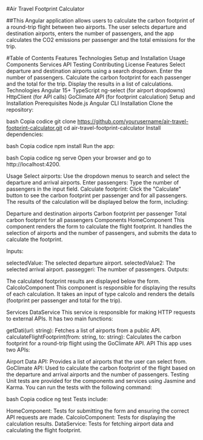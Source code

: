 
#Air Travel Footprint Calculator

##This Angular application allows users to calculate the carbon footprint of a round-trip flight between two airports. The user selects departure and destination airports, enters the number of passengers, and the app calculates the CO2 emissions per passenger and the total emissions for the trip.


#Table of Contents
Features
Technologies
Setup and Installation
Usage
Components
Services
API
Testing
Contributing
License
Features
Select departure and destination airports using a search dropdown.
Enter the number of passengers.
Calculate the carbon footprint for each passenger and the total for the trip.
Display the results in a list of calculations.
Technologies
Angular 15+
TypeScript
ng-select (for airport dropdowns)
HttpClient (for API calls)
GoClimate API (for footprint calculation)
Setup and Installation
Prerequisites
Node.js
Angular CLI
Installation
Clone the repository:

bash
Copia codice
git clone https://github.com/yourusername/air-travel-footprint-calculator.git
cd air-travel-footprint-calculator
Install dependencies:

bash
Copia codice
npm install
Run the app:

bash
Copia codice
ng serve
Open your browser and go to http://localhost:4200.

Usage
Select airports: Use the dropdown menus to search and select the departure and arrival airports.
Enter passengers: Type the number of passengers in the input field.
Calculate footprint: Click the "Calculate" button to see the carbon footprint per passenger and for all passengers.
The results of the calculation will be displayed below the form, including:

Departure and destination airports
Carbon footprint per passenger
Total carbon footprint for all passengers
Components
HomeComponent
This component renders the form to calculate the flight footprint. It handles the selection of airports and the number of passengers, and submits the data to calculate the footprint.

Inputs:

selectedValue: The selected departure airport.
selectedValue2: The selected arrival airport.
passeggeri: The number of passengers.
Outputs:

The calculated footprint results are displayed below the form.
CalcoloComponent
This component is responsible for displaying the results of each calculation. It takes an input of type calcolo and renders the details (footprint per passenger and total for the trip).

Services
DataService
This service is responsible for making HTTP requests to external APIs. It has two main functions:

getDati(url: string): Fetches a list of airports from a public API.
calculateFlightFootprint(from: string, to: string): Calculates the carbon footprint for a round-trip flight using the GoClimate API.
API
This app uses two APIs:

Airport Data API: Provides a list of airports that the user can select from.
GoClimate API: Used to calculate the carbon footprint of the flight based on the departure and arrival airports and the number of passengers.
Testing
Unit tests are provided for the components and services using Jasmine and Karma. You can run the tests with the following command:

bash
Copia codice
ng test
Tests include:

HomeComponent: Tests for submitting the form and ensuring the correct API requests are made.
CalcoloComponent: Tests for displaying the calculation results.
DataService: Tests for fetching airport data and calculating the flight footprint.
